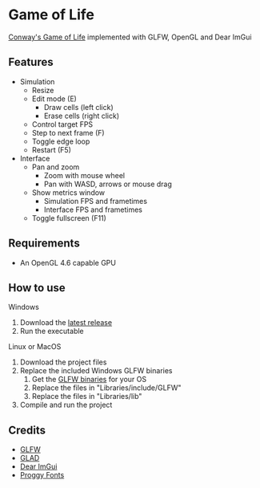 # Game of Life
[Conway's Game of Life](https://en.wikipedia.org/wiki/Conway%27s_Game_of_Life) implemented with GLFW, OpenGL and Dear ImGui

## Features
- Simulation
  - Resize
  - Edit mode (E)
    - Draw cells (left click)
    - Erase cells (right click)
  - Control target FPS
  - Step to next frame (F)
  - Toggle edge loop
  - Restart (F5)
- Interface
  - Pan and zoom
    - Zoom with mouse wheel
    - Pan with WASD, arrows or mouse drag
  - Show metrics window
    - Simulation FPS and frametimes
    - Interface FPS and frametimes
  - Toggle fullscreen (F11)

## Requirements
- An OpenGL 4.6 capable GPU

## How to use
Windows
1. Download the [latest release](https://github.com/psychopattt/Game-of-Life-OpenGL/releases/latest)
2. Run the executable

Linux or MacOS
1. Download the project files
3. Replace the included Windows GLFW binaries
   1. Get the [GLFW binaries](https://www.glfw.org/download.html) for your OS
   2. Replace the files in "Libraries/include/GLFW"
   3. Replace the files in "Libraries/lib"
4. Compile and run the project

## Credits
- [GLFW](https://www.glfw.org)
- [GLAD](https://github.com/Dav1dde/glad)
- [Dear ImGui](https://github.com/ocornut/imgui)
- [Proggy Fonts](https://github.com/bluescan/proggyfonts)
